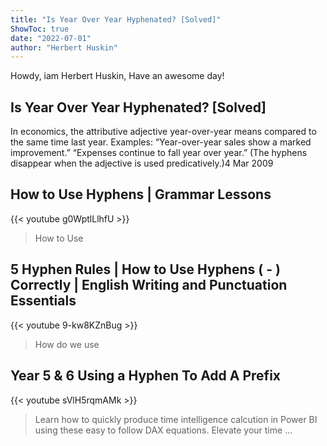 ```yaml
---
title: "Is Year Over Year Hyphenated? [Solved]"
ShowToc: true 
date: "2022-07-01"
author: "Herbert Huskin" 
---
```


Howdy, iam Herbert Huskin, Have an awesome day!
## Is Year Over Year Hyphenated? [Solved]
In economics, the attributive adjective year-over-year means compared to the same time last year. Examples: “Year-over-year sales show a marked improvement.” “Expenses continue to fall year over year.” (The hyphens disappear when the adjective is used predicatively.)4 Mar 2009

## How to Use Hyphens | Grammar Lessons
{{< youtube g0WptlLlhfU >}}
>How to Use 

## 5 Hyphen Rules | How to Use Hyphens ( - ) Correctly | English Writing and Punctuation Essentials
{{< youtube 9-kw8KZnBug >}}
>How do we use 

## Year 5 & 6 Using a Hyphen To Add A Prefix
{{< youtube sVlH5rqmAMk >}}
>Learn how to quickly produce time intelligence calcution in Power BI using these easy to follow DAX equations. Elevate your time ...

